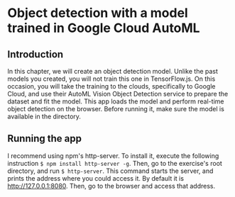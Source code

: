 # Object detection with a model trained in Google Cloud AutoML

## Introduction
In this chapter, we will create an object detection model. Unlike the past models you created, you will not train this one in TensorFlow.js. On this occasion, you will take the training to the clouds, specifically to Google Cloud, and use their AutoML Vision Object Detection service to prepare the dataset and fit the model. This app loads the model and perform real-time object detection on the browser. Before running it,
make sure the model is available in the directory.

## Running the app
I recommend using npm's http-server. To install it, execute the following instruction `$ npm install http-server -g`.
Then, go to the exercise's root directory, and run `$ http-server`. This command starts the server, and prints the address where you
could access it. By default it is http://127.0.0.1:8080. Then, go to the browser and access that address.

